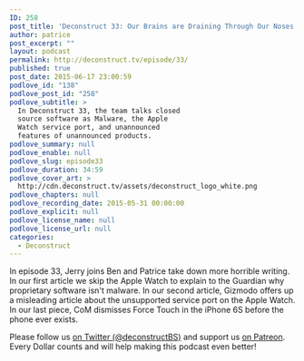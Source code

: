 ```yaml
---
ID: 258
post_title: 'Deconstruct 33: Our Brains are Draining Through Our Noses'
author: patrice
post_excerpt: ""
layout: podcast
permalink: http://deconstruct.tv/episode/33/
published: true
post_date: 2015-06-17 23:00:59
podlove_id: "138"
podlove_post_id: "258"
podlove_subtitle: >
  In Deconstruct 33, the team talks closed
  source software as Malware, the Apple
  Watch service port, and unannounced
  features of unannounced products.
podlove_summary: null
podlove_enable: null
podlove_slug: episode33
podlove_duration: 34:59
podlove_cover_art: >
  http://cdn.deconstruct.tv/assets/deconstruct_logo_white.png
podlove_chapters: null
podlove_recording_date: 2015-05-31 00:00:00
podlove_explicit: null
podlove_license_name: null
podlove_license_url: null
categories:
  - Deconstruct
---
```

<p>In episode 33, Jerry joins Ben and Patrice take down more horrible writing.  In our first article we skip the Apple Watch to explain to the Guardian why proprietary software isn't malware.  In our second article, Gizmodo offers up a misleading article about the unsupported service port on the Apple Watch.  In our last piece, CoM dismisses Force Touch in the iPhone 6S before the phone ever exists.</p>
<p>Please follow us <a href="http://twitter.com/deconstructBS">on Twitter (@deconstructBS)</a> and support us <a href="http://patreon.com/deconstruct">on Patreon</a>. Every Dollar counts and will help making this podcast even better!
</p>